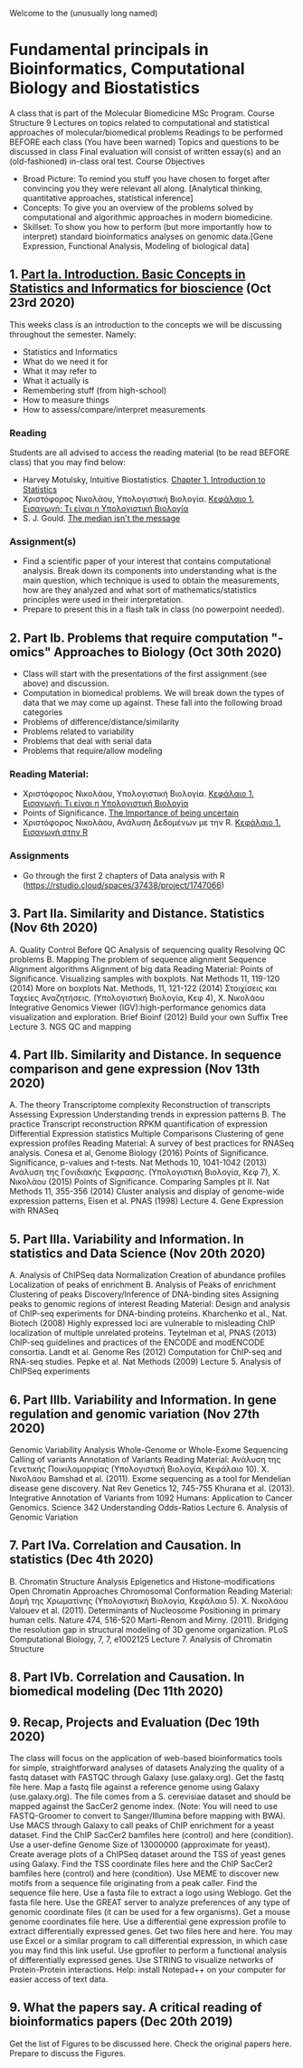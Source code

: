 Welcome to the (unusually long named)
# Fundamental principals in Bioinformatics, Computational Biology and Biostatistics
A class that is part of the Molecular Biomedicine MSc Program.
Course Structure
9 Lectures on topics related to computational and statistical approaches of molecular/biomedical problems
Readings to be performed BEFORE each class (You have been warned)
Topics and questions to be discussed in class
Final evaluation will consist of written essay(s) and an (old-fashioned) in-class oral test.
Course Objectives
- Broad Picture: To remind you stuff you have chosen to forget after convincing you they were relevant all along. [Analytical thinking, quantitative approaches, statistical inference]
- Concepts: To give you an overview of the problems solved by computational and algorithmic approaches in modern biomedicine.
- Skillset: To show you how to perform (but more importantly how to interpret) standard bioinformatics analyses on genomic data.[Gene Expression, Functional Analysis, Modeling of biological data]

## 1. [Part Ia. Introduction. Basic Concepts in Statistics and Informatics for bioscience](https://github.com/christoforos-nikolaou/MolBioMedClass/blob/master/Part_Ia_Introductory_Concepts.md) (Oct 23rd 2020)
This weeks class is an introduction to the concepts we will be discussing throughout the semester. Namely:
* Statistics and Informatics
* What do we need it for
* What it may refer to
* What it actually is
* Remembering stuff (from high-school)
* How to measure things
* How to assess/compare/interpret measurements  

### Reading
Students are all advised to access the reading material (to be read BEFORE class) that you may find below:
* Harvey Motulsky, Intuitive Biostatistics. [Chapter 1. Introduction to Statistics](https://www.dropbox.com/s/qaxqndv6zjoxi1l/Intuitive_Biostatistics.pdf)   
* Χριστόφορος Νικολάου, Υπολογιστική Βιολογία. [Κεφάλαιο 1. Εισαγωγή: Τι είναι η Υπολογιστική Βιολογία](https://repository.kallipos.gr/bitstream/11419/1578/1/Chapter00_intro_R.pdf)
* S. J. Gould. [The median isn't the message](https://journalofethics.ama-assn.org/article/median-isnt-message/2013-01)

### Assignment(s)
* Find a scientific paper of your interest that contains computational analysis. Break down its components into understanding what is the main question, which technique is used to obtain the measurements, how are they analyzed and what sort of mathematics/statistics principles were used in their interpretation. 
* Prepare to present this in a flash talk in class (no powerpoint needed).

## 2. Part Ib. Problems that require computation "-omics" Approaches to Biology (Oct 30th 2020)
* Class will start with the presentations of the first assignment (see above) and discussion.
* Computation in biomedical problems. We will break down the types of data that we may come up against. These fall into the following broad categories
 * Problems of difference/distance/similarity
 * Problems related to variability
 * Problems that deal with serial data
 * Problems that require/allow modeling

### Reading Material:
* Χριστόφορος Νικολάου, Υπολογιστική Βιολογία. [Κεφάλαιο 1. Εισαγωγή: Τι είναι η Υπολογιστική Βιολογία](https://repository.kallipos.gr/bitstream/11419/1578/1/Chapter00_intro_R.pdf)
* Points of Significance. [The Importance of being uncertain](https://www.dropbox.com/s/ukex2y7jh3fy1st/ImportanceOfBeingUncertain.pdf)
* Χριστόφορος Νικολάου, Ανάλυση Δεδομένων με την R. [Kεφάλαιο 1. Εισαγωγή στην R](https://rstudio.cloud/spaces/37438/project/1747066)

### Assignments
* Go through the first 2 chapters of Data analysis with R (https://rstudio.cloud/spaces/37438/project/1747066)


## 3. Part IIa. Similarity and Distance. Statistics (Nov 6th 2020)
A. Quality Control
Before QC
Analysis of sequencing quality
Resolving QC problems
B. Mapping
The problem of sequence alignment
Sequence Alignment algorithms
Alignment of big data
Reading Material:
Points of Significance. Visualizing samples with boxplots. Nat Methods 11, 119-120 (2014)
More on boxplots Nat. Methods, 11, 121-122 (2014)
Στοιχίσεις και Ταχείες Αναζητήσεις. (Υπολογιστική Βιολογία, Κεφ 4), Χ. Νικολάου
Integrative Genomics Viewer (IGV):high-performance genomics data visualization and exploration. Brief Bioinf (2012)
Build your own Suffix Tree 
Lecture 3. NGS QC and mapping
 
## 4. Part IIb. Similarity and Distance. In sequence comparison and gene expression (Nov 13th 2020)
A. The theory
Transcriptome complexity
Reconstruction of transcripts
Assessing Expression
Understanding trends in expression patterns
B. The practice
Transcript reconstruction
RPKM quantification of expression
Differential Expression statistics
Multiple Comparisons 
Clustering of gene expression profiles
Reading Material:
A survey of best practices for RNASeq analysis. Conesa et al, Genome Biology (2016)
Points of Significance. Significance, p-values and t-tests. Nat Methods 10, 1041-1042 (2013)
Ανάλυση της Γονιδιακής Έκφρασης. (Υπολογιστική Βιολογία, Κεφ 7), Χ. Νικολάου (2015)
Points of Significance. Comparing Samples pt II. Nat Methods 11, 355-356 (2014)
Cluster analysis and display of genome-wide expression patterns, Eisen et al. PNAS (1998)
Lecture 4. Gene Expression with RNASeq

## 5. Part IIIa. Variability and Information. In statistics and Data Science (Nov 20th 2020)
A. Analysis of ChIPSeq data
 Normalization
 Creation of abundance profiles
 Localization of peaks of enrichment
B. Analysis of Peaks of enrichment
Clustering of peaks
 Discovery/Inference of DNA-binding sites
 Assigning peaks to genomic regions of interest
Reading Material:
Design and analysis of ChIP-seq experiments for DNA-binding proteins. Kharchenko et al., Nat. Biotech (2008)
Highly expressed loci are vulnerable to misleading ChIP localization of multiple unrelated proteins. Teytelman et al, PNAS (2013)
ChIP-seq guidelines and practices of the ENCODE and modENCODE consortia. Landt et al. Genome Res (2012)
Computation for ChIP-seq and RNA-seq studies. Pepke et al. Nat Methods (2009)
Lecture 5. Analysis of ChIPSeq experiments

## 6. Part IIIb. Variability and Information. In gene regulation and genomic variation (Nov 27th 2020)
Genomic Variability Analysis
Whole-Genome or Whole-Exome Sequencing
Calling of variants
Annotation of Variants
Reading Material:
Ανάλυση της Γενετικής Ποικιλομορφίας (Υπολογιστική Βιολογία, Κεφάλαιο 10). Χ. Νικολάου
Bamshad et al. (2011). Exome sequencing as a tool for Mendelian disease gene discovery. Nat Rev Genetics 12, 745-755
Khurana et al. (2013). Integrative Annotation of Variants from 1092 Humans: Application to Cancer Genomics. Science 342
Understanding Odds-Ratios
Lecture 6. Analysis of Genomic Variation

## 7. Part IVa. Correlation and Causation. In statistics (Dec 4th 2020)
B. Chromatin Structure Analysis
Epigenetics and Histone-modifications
Open Chromatin Approaches
Chromosomal Conformation
Reading Material:
Δομή της Χρωματίνης (Υπολογιστική Βιολογία, Κεφάλαιο 5). Χ. Νικολάου
Valouev et al.  (2011). Determinants of Nucleosome Positioning in primary human cells. Nature 474, 516-520
Marti-Renom and Mirny. (2011). Bridging the resolution gap in structural modeling of 3D genome organization. PLoS Computational Biology, 7, 7, e1002125
Lecture 7. Analysis of Chromatin Structure

## 8. Part IVb. Correlation and Causation. In biomedical modeling (Dec 11th 2020)

## 9. Recap, Projects and Evaluation (Dec 19th 2020)
The class will focus on the application of web-based bioinformatics tools for simple, straightforward analyses of datasets
Analyzing the quality of a fastq dataset with FASTQC through Galaxy (use.galaxy.org). Get the fastq file here. 
Map a fastq file against a reference genome using Galaxy (use.galaxy.org). The file comes from a S. cerevisiae dataset and should be mapped against the SacCer2 genome index. (Note: You will need to use FASTQ-Groomer to convert to Sanger/Illumina before mapping with BWA).
Use MACS through Galaxy to call peaks of ChIP enrichment for a yeast dataset. Find the ChIP SacCer2 bamfiles here (control) and here (condition). Use a user-define Genome Size of 13000000 (approximate for yeast).
Create average plots of a ChIPSeq dataset around the TSS of yeast genes using Galaxy. Find the TSS coordinate files here and the ChIP SacCer2 bamfiles here (control) and here (condition).
Use MEME to discover new motifs from a sequence file originating from a peak caller. Find the sequence file here.
Use a fasta file to extract a logo using Weblogo. Get the fasta file here.
Use the GREAT server to analyze preferences of any type of genomic coordinate files (it can be used for a few organisms). Get a mouse genome coordinates file here.
Use a differential gene expression profile to extract differentially expressed genes. Get two files here and here. You may use Excel or a similar program to call differential expression, in which case you may find this link useful.
Use gprofiler to perform a functional analysis of differentially expressed genes.
Use STRING to visualize networks of Protein-Protein interactions.
Help: install Notepad++ on your computer for easier access of text data.

## 9. What the papers say. A critical reading of bioinformatics papers (Dec 20th 2019)
Get the list of Figures to be discussed here.
Check the original papers here.
Prepare to discuss the Figures. 
